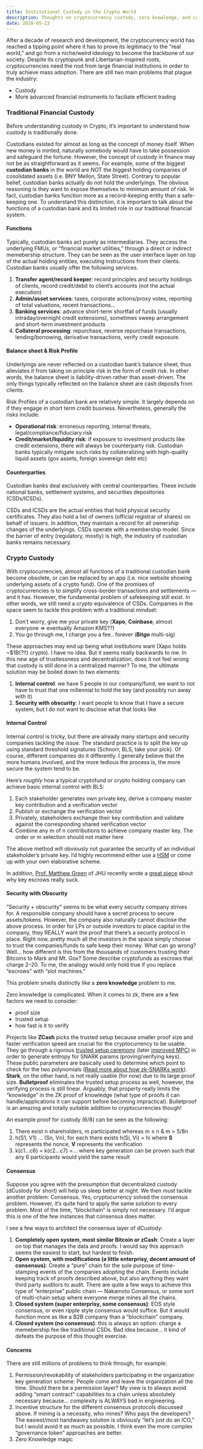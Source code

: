 ```yaml
---
title: Institutional Custody in the Crypto World
description: Thoughts on cryptocurrency custody, zero knowledge, and corporate internal security threats
date: 2018-05-23
---
```

After a decade of research and development, the cryptocurrency world has reached a tipping point where it has to prove its legitimacy to the “real world,” and go from a niche/weird ideology to become the backbone of our society. Despite its cryptopunk and Libertarian-inspired roots, cryptocurrencies need the nod from large financial institutions in order to truly achieve mass adoption. There are still two main problems that plague the industry:

- Custody
- More advanced financial instruments to faciliate efficient trading

### Traditional Financial Custody
Before understanding custody in Crypto, it’s important to understand how custody is traditionally done.

Custodians existed for almost as long as the concept of money itself. When new money is minted, naturally somebody would have to take possession and safeguard the fortune. However, the concept of custody in finance may not be as straightforward as it seems. For example, some of the biggest **custodian banks** in the world are NOT the biggest holding companies of cosolidated assets (i.e. BNY Mellon, State Street). Contrary to popular belief, custodian banks actually do not hold the underlyings. The obvious reasoning is they want to expose themselves to minimum amount of risk. In fact, custodian banks function more as a record-keeping entity than a safe-keeping one. To understand this distinction, it is important to talk about the functions of a custodian bank and its limited role in our traditional financial system.

#### Functions

Typically, custodian banks act purely as intermediaries. They access the underlying FMUs, or “financial market utilities,” through a direct or indirect memebership structure. They can be seen as the user interface layer on top of the actual holding entities, executing instructions from their clients.  Custodian banks usually offer the following services.

1.  **Transfer agent/record keeper**: record principles and security holdings of clients, record credit/debit to client’s accounts (not the actual execution)
2.  **Admin/asset services**: taxes, corporate actions/proxy votes, reporting of total valuations, recent transactions...
3.  **Banking services**: advance short-term shortfall of funds (usually intraday/overnight credit extensions), sometimes sweep arrangement and short-term investment products
4.  **Collateral processing**: repurchase, reverse repurchase transactions, lending/borrowing, derivative transactions, verify credit exposure.

#### Balance sheet & Risk Profile

Underlyings are never reflected on a custodian bank’s balance sheet, thus alleviates it from taking on principle risk in the form of credit risk. In other words, the balance sheet is liability-driven rather than asset-driven. The only things typically reflected on the balance sheet are cash deposits from clients.

Risk Profiles of a custodian bank are relatively simple. It largely depends on if they engage in short term credit business. Nevertheless, generally the risks include:

- **Operational risk**: erroneous reporting, internal threats, legal/compliance/fiduciary risk
- **Credit/market/liquidity risk**: if exposure to investment products like credit extensions, there will always be counterparty risk. Custodian banks typically mitigate such risks by collateralizing with high-quality liquid assets (gov assets, foreign sovereign debt etc)

#### Counterparties

Custodian banks deal exclusively with central counterparties. These include national banks, settlement systems, and securities depositories (CSDs/ICSDs).

CSDs and ICSDs are the actual entities that hold physical security certificates. They also hold a list of owners (official registrar of shares) on behalf of issuers. In addition, they maintain a record for all ownership changes of the underlyings. CSDs operate with a membership model. Since the barrier of entry (regulatory, mostly) is high, the industry of custodian banks remains necessary.

### Crypto Custody

With cryptocurrencies, almost all functions of a traditional custodian bank become obsolete, or can be replaced by an app (i.e. nice website showing underlying assets of a crypto fund). One of the promises of cryptocurrencies is to simplify cross-border transactions and settlements — and it has. However, the fundamental problem of safekeeping still exist. In other words, we still need a crypto equivalence of CSDs. Companies in the space seem to tackle this problem with a traditional mindset:

1.  Don’t worry, give me your private key (**Xapo**, **Coinbase**, almost everyone => eventually Amazon KMS??)
2.  You go through me, I charge you a fee.. forever (**Bitgo** multi-sig)

These approaches may end up being what institutions want (Xapo holds ~$1B(?!!) crypto). I have no idea. But it seems really backwards to me. In this new age of trustlessness and decentralization, does it not feel wrong that custody is still done in a centralized manner? To me, the ultimate solution may be boiled down to two elements:

1.  **Internal control**: we have 5 people in our company/fund, we want to not have to trust that one millennial to hold the key (and possibly run away with it)
2.  **Security with obscurity**: I want people to know that I have a secure system, but I do not want to disclose what that looks like

#### Internal Control

Internal control is tricky, but there are already many startups and security companies tackling the issue. The standard practice is to split the key up using standard threshold signatures (Schnorr, BLS, take your pick). Of course, different companies do it differently. I generally believe that the more humans involved, and the more tedious the process is, the more secure the system tend to be.

Here’s *roughly* how a typical cryptofund or crypto holding company can achieve basic internal control with BLS:

1.  Each stakeholder generates own private key, derive a company master key contribution and a verification vector
2.  Publish or exchange the verification vector
3.  Privately, stakeholders exchange their key contribution and validate against the corresponding shared verification vector
4.  Combine any m of n contributions to achieve company master key. The order or m selection should not matter here

The above method will obviously not guarantee the security of an individual stakeholder’s private key. I’d highly recommend either use a [HSM](https://en.wikipedia.org/wiki/Hardware_security_module) or come up with your own elaborative scheme.

In addition, [Prof. Matthew Green](https://twitter.com/matthew_d_green) of JHU recently wrote a [great piece](https://blog.cryptographyengineering.com/2018/04/26/a-few-thoughts-on-ray-ozzies-clear-proposal/) about why key escrows really suck.

#### Security with Obscurity

“Security + obscurity” seems to be what every security company strives for. A responsible company should have a secret process to secure assets/tokens. However, the company also naturally cannot disclose the above process. In order for LPs or outside investors to place capital in the company, they REALLY want the proof that there’s a security protocol in place. Right now, pretty much all the investors in the space simply choose to trust the companies/funds to safe keep their money. What can go wrong? Well… how different is this from the thousands of customers trusting their Bitcoins to Mark and Mt. Gox? Some describe cryptofunds as escrows that charge 2–20. To me, the analogy would only hold true if you replace “escrows” with “slot machines.”

This problem smells distinctly like a **zero knowledge** problem to me.

Zero knowledge is complicated. When it comes to zk, there are a few factors we need to consider:

- proof size
- trusted setup
- how fast is it to verify

Projects like **ZCash** picks the trusted setup because smaller proof size and faster verification speed are crucial for the cryptocurrency to be usable. They go through a rigorous [trusted setup ceremony](https://blog.z.cash/the-design-of-the-ceremony/) (later [improved MPC](https://blog.z.cash/new-mpc-protocol/)) in order to generate entropy for SNARK params (proving/verifying keys). These public parameters are basically used to determine which point to check for the two polynomials ([Read more about how zk-SNARKs work](https://blog.ethereum.org/2016/12/05/zksnarks-in-a-nutshell/)). **Stark**, on the other hand, is not really usable (for now) due to its large proof size. **Bulletproof** eliminates the trusted setup process as well, however, the verifying process is still linear. Arguably, that property really limits the “knowledge” in the ZK proof of knowledge (what type of proofs it can handle/applications it can support before becoming impractical). Bulletproof is an amazing and totally suitable addition to cryptocurrencies though!

An example proof for custody (6/8) can be seen as the following:

1.  There exist n shareholders, m participated whereas m ≤ n & m > 5/8n
2.  h(S1, V1) … (Sn, Vn), for each there exists h(Si, Vi) = hi where **S** represents the nonce, **V** represents the verification
3.  k(c1…c6) = k(c2…c7) =… where key generation can be proven such that any 6 participants would yield the same result

#### Consensus

Suppose you agree with the presumption that decentralized custody (dCustody for short) will help us sleep better at night. We then must tackle another problem: Consensus. Yes, cryptocurrency solved the consensus problem. However, it’s quite hard to apply the same solution to every problem. Most of the time, “blockchain” is simply not necessary. I’d argue this is one of the few instances that consensus does matter.

I see a few ways to architect the consensus layer of dCustody:

1.  **Completely open system, most similar Bitcoin or zCash**: Create a layer on top that manages the data and proofs. I would say this approach seems the easiest to start, but hardest to finish.
2.  **Open system, with modifications (a little enterprisy, decent amount of consensus)**: Create a “pure” chain for the sole purpose of time-stamping events of the companies adopting the chain. Events include keeping track of proofs described above, but also anything they want third party auditors to audit. There are quite a few ways to achieve this type of “enterprise” public chain — Nakamoto Consensus, or some sort of multi-chain setup where everyone merge mines all the chains.
3.  **Closed system (super enterprisy, some consensus)**: EOS style consensus, or even ripple style consensus would suffice. But it would function more as like a B2B company than a “blockchain” company.
4.  **Closed system (no consensus)**: this is always an option: charge a memebership fee like traditional CSDs. Bad idea because… it kind of defeats the purpose of this thought exercise.

#### Concerns

There are still millions of problems to think through, for example:

1.  Permission/revokability of stakeholders participating in the organization key generation scheme: People come and leave the organization all the time. Should there be a permission layer? My view is to always avoid adding “smart contract” capabilities to a chain unless absolutely necessary because… complexity is ALWAYS bad in engineering.
2.  Incentive structure for the different consensus protocols discussed above. If mining is a necessity, who mines? Who pays the developers? The easiest/most handwavey solution is obviously “let’s just do an ICO,” but I would avoid it as much as possible. I think even the more complex “governance token” approaches are better.
3.  Zero Knowledge magic